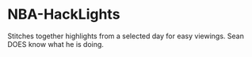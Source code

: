 # NBA-HackLights
Stitches together highlights from a selected day for easy viewings.
Sean DOES know what he is doing.
